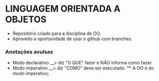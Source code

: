 # LINGUAGEM ORIENTADA A OBJETOS
* Repositório criado para a disciplina de OO.
* Aproveito a oportunidade de usar o github com branches.


### Anotações avulsas

* Modo declarativo __> diz "O QUE" fazer e NÃO informa como fazer.
* Modo imperativo __> diz "COMO" deve ser executado.
** A OO e do modo imperativo;
